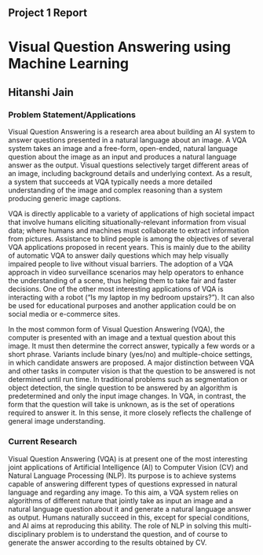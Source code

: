 ## Project 1 Report

# Visual Question Answering using Machine Learning

## Hitanshi Jain

### Problem Statement/Applications

Visual Question Answering is a research area about building an AI system to answer questions presented in a natural language about an image. A VQA system takes an image and a free-form, open-ended, natural language question about the image as an input and produces a natural language answer as the output.
Visual questions selectively target different areas of an image, including background details and underlying context. As a result, a system that succeeds at VQA typically needs a more detailed understanding of the image and complex reasoning than a system producing generic image captions.

VQA is directly applicable to a variety of applications of high societal impact that involve humans eliciting situationally-relevant information from visual data; where humans and machines must collaborate to extract information from pictures. Assistance to blind people is among the objectives of several VQA applications proposed in recent years. This is mainly due to the ability of automatic VQA to answer daily questions which may help visually impaired people to live without visual barriers. The adoption of a VQA approach in video surveillance scenarios may help operators to enhance the understanding of a
scene, thus helping them to take fair and faster decisions. One of the other most interesting applications of VQA is interacting with a robot (“Is my laptop in my bedroom upstairs?”). It can also be used for educational purposes and another application could be on social media or e-commerce sites.

In the most common form of Visual Question Answering (VQA), the computer is presented with an image and a textual question about this image. It must then determine the correct answer, typically a few words or a short phrase. Variants include binary (yes/no) and multiple-choice settings, in which candidate answers are proposed. A major distinction between VQA and other tasks in computer vision is that the question to be answered is not determined until run time. In traditional problems such as segmentation or object detection, the single question to be answered by an algorithm is predetermined and only the input image changes. In VQA, in contrast, the form that the question will take is unknown, as is the set of operations required to answer it. In this sense, it more closely reflects the challenge of general image understanding.

### Current Research

Visual Question Answering (VQA) is at present one of the most interesting joint applications of Artificial Intelligence (AI) to Computer Vision (CV) and Natural Language Processing (NLP). Its purpose is to achieve systems capable of answering different types of questions expressed in natural language and
regarding any image. To this aim, a VQA system relies on algorithms of different nature that jointly take as input an image and a natural language question about it and generate a natural language answer as output. Humans naturally succeed in this, except for special conditions, and AI aims at reproducing
this ability. The role of NLP in solving this multi-disciplinary problem is to understand the question, and of course to generate the answer according to the results obtained by CV.


